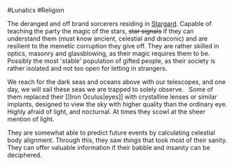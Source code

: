 #Lunatics #Religion 

The deranged and off brand sorcerers residing in [Stargard](City%20of%20Stargard.md).
Capable of teaching the party the magic of the stars, ~~star signals~~ if they can understand them (must know ancient, celestial and draconic) and are resilient to the memetic corruption they give off.
They are rather skilled in optics, masonry and glassblowing, as their magic requires them to be. 
Possibly the most 'stable' population of gifted people, as their society is rather isolated and not too open for letting in strangers. 

We reach for the dark seas and oceans above with our telescopes, and one day, we will sail these seas we are trapped to solely observe. 
 
Some of them replaced their [[Iron Oculus|eyes]] with crystalline lenses or similar implants, designed to view the sky with higher quality than the ordinary eye.
Highly afraid of light, and nocturnal.
At times they scowl at the sheer mention of light.

They are somewhat able to predict future events by calculating celestial body alignment. Through this, they saw *things* that took most of their sanity.
They can offer valuable information if their babble and insanity can be deciphered.
